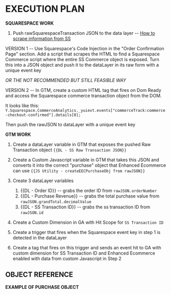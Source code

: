 # EXECUTION PLAN

**SQUARESPACE WORK**
1. Push rawSquarespaceTransaction JSON to the data layer -- [How to scrape information from SS](https://stackoverflow.com/questions/58053572/scraping-information-from-a-script-tag-using-javascript/64887166#64887166)

VERSION 1 -- Use Squarespace's Code Injection in the "Order Confirmation Page" section. Add a script that scrapes the HTML to find a Squarespace Commerce script where the entire SS Commerce object is exposed. Turn this into a JSON object and push it to the dataLayer in its raw form with a unique event key

*OR THE NOT RECOMMENDED BUT STILL FEASIBLE WAY*

VERSION 2 -- In GTM, create a custom HTML tag that fires on Dom Ready and access the Squarespace commerce transaction object from the DOM.

It looks like this: `Y.Squarespace.CommerceAnalytics._yuievt.events["commerceTrack:commerce-checkout-confirmed"].details[0];`

Then push the rawJSON to dataLayer with a unique event key

**GTM WORK**

1. Create a dataLayer variable in GTM that exposes the pushed Raw Transaction object `{{DL - SS Raw Transaction JSON}}`

2. Create a Custom Javascript variable in GTM that takes this JSON and converts it into the correct "purchase" object that Enhanced Ecommerce can use `{{JS Utility - createEECPurchaseObj from rawJSON}}`

3. Create 3 dataLayer variables
	1. {{DL - Order ID}} -- grabs the order ID from `rawJSON.orderNumber`
	2. {{DL - Purchase Revenue}} -- grabs the total purchase value from `rawJSON.grandTotal.decimalValue`
	3. {{DL - SS Transaction ID}} -- grabs the ss transaction ID from `rawJSON.id`

4. Create a Custom Dimension in GA with Hit Scope for `SS Transaction ID`

5. Create a trigger that fires when the Squarespace event key in step 1 is detected in the dataLayer

6. Create a tag that fires on this trigger and sends an event hit to GA with custom dimension for SS Transaction ID and Enhanced Ecommerce enabled with data from custom Javascript in Step 2





## OBJECT REFERENCE


**EXAMPLE OF PURCHASE OBJECT**
<script>
	// COOKIE LOGIC
	// -- id
	// -- category
    // -- dimension6
    // -- dimension7    

    // create our properly formatted enhanced ecommerce add object
    var purchase = {
      'ecommerce': {
        'purchase': {
          'products': [{
//            'id': itemId,
            'name': itemTitle,
//            'category': variantDetails.optionValues[0].value,
            //variant: 'xyz', // maybe use this for sku instead of dimension
            'brand': {{const - eec brand}},
            'price': variantPrice.toFixed(2),
            'quantity': quantityAdded,
            'dimension5': variantDetails.sku,
//            'dimension6': (variantDetails.unlimited || variantDetails.qtyInStock > 0) ? 'In Stock' : 'Sold Out',
//            'dimension7': (!variantDetails.onSale) ? 'Regular Price' : 'On Sale',
          }]
        }
      }
    }
</script>

























